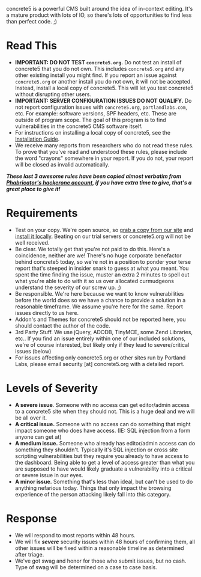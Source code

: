 concrete5 is a powerful CMS built around the idea of in-context editing. It's a mature product with lots of IO, so there's lots of opportunities to find less than perfect code. ;) 

Read This
=========
* __IMPORTANT: DO NOT TEST `concrete5.org`.__ Do not test an install of concrete5 that you do not own. This includes `concrete5.org` and any other existing install you might find. If you report an issue against `concrete5.org` or another install you do not own, it will not be accepted. Instead, install a local copy of concrete5. This will let you test concrete5 without disrupting other users.
* __IMPORTANT: SERVER CONFIGURATION ISSUES DO NOT QUALIFY.__ Do not report configuration issues with `concrete5.org`, `portlandlabs.com`, etc. For example: software versions, SPF headers, etc. These are outside of program scope. The goal of this program is to find vulnerabilities in the concrete5 CMS software itself.
* For instructions on installing a local copy of concrete5, see the [Installation Guide](http://www.concrete5.org/documentation/developers/5.7/installation).
* We receive many reports from researchers who do not read these rules. To prove that you've read and understood these rules, please include the word "crayons" somewhere in your report. If you do not, your report will be closed as invalid automatically.


***These last 3 awesome rules have been copied almost verbatim from [Phabricator's hackerone account,](https:////hackerone.com/phabricator) if you have extra time to give, that's a great place to give it!***

Requirements
============ 

* Test on your copy. We're open source, so [grab a copy from our site](http://www.concrete5.org/developers/downloads/) and [install it locally](http://www.concrete5.org/documentation/developers/5.7/installation). Beating on our trial servers or concrete5.org will not be well received.
* Be clear. We totally get that you're not paid to do this. Here's a coincidence, neither are we! There's no huge corporate benefactor behind concrete5 today, so we're not in a position to 
ponder your terse report that's steeped in insider snark to guess at what you meant. You spent the time finding the issue, muster an extra 2 minutes to spell out what you're able to do with it 
so us over allocated curmudgeons understand the severity of our screw up. ;)
* Be responsible. We're here because we want to know vulnerabilities before the world does so we have a chance to provide a solution in a reasonable timeframe. We assume you're here for the 
same. Report issues directly to us here.
* Addon's and Themes for concrete5 should not be reported here, you should contact the author of the code.
* 3rd Party Stuff. We use jQuery, ADODB, TinyMCE, some Zend Libraries, etc.. If you find an issue entirely within one of our included solutions, we're of course interested, but likely only if 
they lead to severe/critical issues (below)
* For issues affecting only concrete5.org or other sites run by Portland Labs, please email security [at] concrete5.org with a detailed report.

Levels of Severity
======
* __A severe issue__. Someone with no access can get editor/admin access to a concrete5 site when they should not. This is a huge deal and we will be all over it.
* __A critical issue.__ Someone with no access can do something that might impact someone who does have access. (IE: SQL injection from a form anyone can get at)
* __A medium issue.__ Someone who already has editor/admin access can do something they shouldn't. Typically it's SQL injection or cross site scripting vulnerabilities but they require you already 
to have access to the dashboard. Being able to get a level of access greater than what you are supposed to have would likely graduate a vulnerability into a critical or severe issue in our eyes.
* __A minor issue.__ Something that's less than ideal, but can't be used to do anything nefarious today. Things that only impact the browsing experience of the person attacking likely fall into this 
category.

Response
=======
* We will respond to most reports within 48 hours.
* We will fix ___severe___ security issues within 48 hours of confirming them, all other issues will be fixed within a reasonable timeline as determined after triage.
* We've got swag and honor for those who submit issues, but no cash. Type of swag will be determined on a case to case basis.

